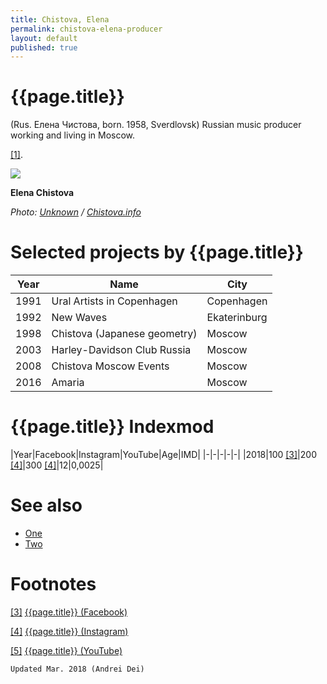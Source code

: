 ```yaml
---
title: Chistova, Elena
permalink: chistova-elena-producer
layout: default
published: true
---
```


# {{page.title}}

(Rus. Елена Чистова, born. 1958, Sverdlovsk) Russian music producer working and living in Moscow.

<span id="a1">[\[1\]](#f1)</span>.

![](/encyclopedia/images/chistova-elena.jpg)

**Elena Chistova**

*Photo: [Unknown](index) / [Chistova.info](chistova.info)*

# Selected projects by {{page.title}}

|Year|Name|City|
|-|-|-|
|1991|Ural Artists in Copenhagen|Copenhagen|
|1992|New Waves|Ekaterinburg|
|1998|Chistova (Japanese geometry)|Moscow|
|2003|Harley-Davidson Club Russia|Moscow|
|2008|Chistova Moscow Events|Moscow|
|2016|Amaria|Moscow|

# {{page.title}} Indexmod

|Year|Facebook|Instagram|YouTube|Age|IMD|
|-|-|-|-|-|
|2018|100 <span id="a3">[\[3\]](#f3)</span>|200 <span id="a4">[\[4\]](#f4)</span>|300 <span id="a4">[\[4\]](#f4)</span>|12|0,0025|

# See also

+ [One](index)
+ [Two](index)

# Footnotes

[[3]](#a3) <span id="f3"></span> [{{page.title}} (Facebook)](index)

[[4]](#a4) <span id="f4"></span> [{{page.title}} (Instagram)](index)

[[5]](#a5) <span id="f5"></span> [{{page.title}} (YouTube)](index)

`Updated Mar. 2018 (Andrei Dei)`
